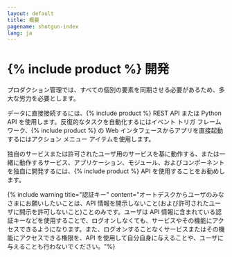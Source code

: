 ```yaml
---
layout: default
title: 概要
pagename: shotgun-index
lang: ja
---
```


# {% include product %} 開発

プロダクション管理では、すべての個別の要素を同期させる必要があるため、多大な労力を必要とします。

データに直接接続するには、{% include product %} REST API または Python API を使用します。反復的なタスクを自動化するにはイベント トリガ フレームワーク、{% include product %} の Web インタフェースからアプリを直接起動するにはアクション メニュー アイテムを使用します。

独自のサービスまたは許可されたユーザ用のサービスを基に動作する、または一緒に動作するサービス、アプリケーション、モジュール、およびコンポーネントを独自に開発するには、{% include product %} API を使用することをお勧めします。

{% include warning title="認証キー" content="オートデスクからユーザのみなさまにお願いしたいことは、API 情報を開示しないこと(および許可されたユーザに開示を許可しないこと)ことのみです。ユーザは API 情報に含まれている認証キーなどを使用することで、ログオンしなくても、サービスやその機能にアクセスできるようになります。また、ログオンすることなくサービスまたはその機能にアクセスできる権限を、API を使用して自分自身に与えることや、ユーザに与えることも行わないでください。"%}



